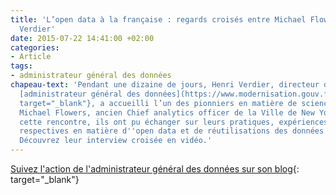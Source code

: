 ```yaml
---
title: 'L’open data à la française : regards croisés entre Michael Flowers et Henri
  Verdier'
date: 2015-07-22 14:41:00 +02:00
categories:
- Article
tags:
- administrateur général des données
chapeau-text: 'Pendant une dizaine de jours, Henri Verdier, directeur d’Etalab et
  [administrateur général des données](https://www.modernisation.gouv.fr/home/administrateur-general-des-donnees-chief-data-officer-interview-henri-verdier){:
  target="_blank"}, a accueilli l’un des pionniers en matière de science de la donnée,
  Michael Flowers, ancien Chief analytics officer de la Ville de New York. Lors de
  cette rencontre, ils ont pu échanger sur leurs pratiques, expériences et vision
  respectives en matière d''open data et de réutilisations des données publiques.
  Découvrez leur interview croisée en vidéo.'
---
```

<div class="conteneur-iframe seize-neuvieme">
<div class="dailymotion_player" width="100%" height="100%" videoID="x2u6lex" theme="light" rel="0" controls="1" showinfo="1" autoplay="0"></div>
</div>

[Suivez l'action de l'administrateur général des données sur son blog](https://agd.data.gouv.fr/){: target="_blank"}
